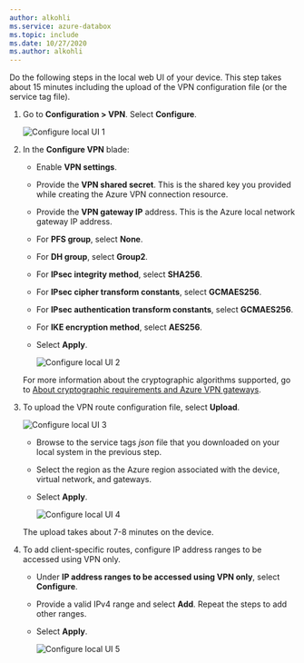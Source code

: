 ```yaml
---
author: alkohli
ms.service: azure-databox
ms.topic: include
ms.date: 10/27/2020
ms.author: alkohli
---
```


Do the following steps in the local web UI of your device. This step takes about 15 minutes including the upload of the VPN configuration file (or the service tag file). 

1. Go to **Configuration > VPN**. Select **Configure**.

    ![Configure local UI 1](../articles/databox-online/media/azure-stack-edge-pro-r-configure-vpn-powershell/configure-vpn-local-ui-1.png)

2. In the **Configure VPN** blade:

    - Enable **VPN settings**.
    - Provide the **VPN shared secret**. This is the shared key you provided while creating the Azure VPN connection resource.
    - Provide the **VPN gateway IP** address. This is the Azure local network gateway IP address.
    - For **PFS group**, select **None**. 
    - For **DH group**, select **Group2**.
    - For **IPsec integrity method**, select **SHA256**.
    - For **IPsec cipher transform constants**, select **GCMAES256**.
    - For **IPsec authentication transform constants**, select **GCMAES256**.
    - For **IKE encryption method**, select **AES256**.
    - Select **Apply**.

        ![Configure local UI 2](../articles/databox-online/media/azure-stack-edge-pro-r-configure-vpn-powershell/configure-vpn-local-ui-2.png)

    For more information about the cryptographic algorithms supported, go to [About cryptographic requirements and Azure VPN gateways](../articles/vpn-gateway/vpn-gateway-about-compliance-crypto.md#ipsecike-policy-faq). 

3. To upload the VPN route configuration file, select **Upload**. 

    ![Configure local UI 3](../articles/databox-online/media/azure-stack-edge-pro-r-configure-vpn-powershell/configure-vpn-local-ui-3.png)

    - Browse to the service tags *json* file that you downloaded on your local system in the previous step.
    - Select the region as the Azure region associated with the device, virtual network, and gateways.
    - Select **Apply**.

        ![Configure local UI 4](../articles/databox-online/media/azure-stack-edge-pro-r-configure-vpn-powershell/configure-vpn-local-ui-4.png)
    
    The upload takes about 7-8 minutes on the device.

4. To add client-specific routes, configure IP address ranges to be accessed using VPN only. 

    - Under **IP address ranges to be accessed using VPN only**, select **Configure**.
    - Provide a valid IPv4 range and select **Add**. Repeat the steps to add other ranges.
    - Select **Apply**.

        ![Configure local UI 5](../articles/databox-online/media/azure-stack-edge-pro-r-configure-vpn-powershell/configure-vpn-local-ui-5.png)


